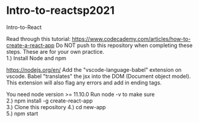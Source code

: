 # Intro-to-reactsp2021

Intro-to-React  

Read through this tutorial: https://www.codecademy.com/articles/how-to-create-a-react-app Do NOT push to this repository when completing these steps. These are for your own practice.  
1.) Install Node and npm  

https://nodejs.org/en/ Add the "vscode-language-babel" extension on vscode. Babel "translates" the jsx into the DOM (Document object model). This extension will also flag any errors and add in ending tags.  


You need node version >= 11.10.0 Run node -v to make sure  
2.) npm install -g create-react-app  
3.) Clone this repository
4.) cd new-app  
5.) npm start  


